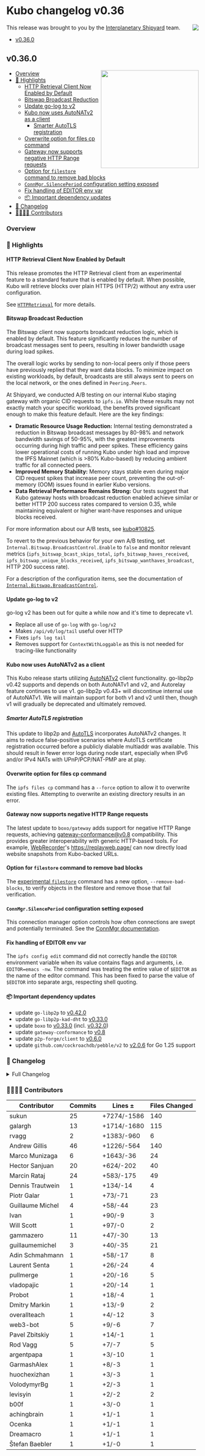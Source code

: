 # Kubo changelog v0.36

<a href="https://ipshipyard.com/"><img align="right" src="https://github.com/user-attachments/assets/39ed3504-bb71-47f6-9bf8-cb9a1698f272" /></a>

This release  was brought to you by the [Interplanetary Shipyard](https://ipshipyard.com/) team.

- [v0.36.0](#v0360)

## v0.36.0

[<img align="right" width="256px" src="https://github.com/user-attachments/assets/0d830631-7b92-48ca-8ce9-b537e1479dfb" />](https://github.com/user-attachments/assets/0d830631-7b92-48ca-8ce9-b537e1479dfb)

- [Overview](#overview)
- [🔦 Highlights](#-highlights)
  - [HTTP Retrieval Client Now Enabled by Default](#http-retrieval-client-now-enabled-by-default)
  - [Bitswap Broadcast Reduction](#bitswap-broadcast-reduction)
  - [Update go-log to v2](#update-go-log-to-v2)
  - [Kubo now uses AutoNATv2 as a client](#kubo-now-uses-autonatv2-as-a-client)
    - [Smarter AutoTLS registration](#smarter-autotls-registration)
  - [Overwrite option for files cp command](#overwrite-option-for-files-cp-command)
  - [Gateway now supports negative HTTP Range requests](#gateway-now-supports-negative-http-range-requests)
  - [Option for `filestore` command to remove bad blocks](#option-for-filestore-command-to-remove-bad-blocks)
  - [`ConnMgr.SilencePeriod` configuration setting exposed](#connmgrsilenceperiod-configuration-setting-exposed)
  - [Fix handling of EDITOR env var](#fix-handling-of-editor-env-var)
  - [📦️ Important dependency updates](#-important-dependency-updates)
- [📝 Changelog](#-changelog)
- [👨‍👩‍👧‍👦 Contributors](#-contributors)

### Overview

### 🔦 Highlights

#### HTTP Retrieval Client Now Enabled by Default

This release promotes the HTTP Retrieval client from an experimental feature to a standard feature that is enabled by default. When possible, Kubo will retrieve blocks over plain HTTPS (HTTP/2) without any extra user configuration.

See [`HTTPRetrieval`](https://github.com/ipfs/kubo/blob/master/docs/config.md#httpretrieval) for more details.

#### Bitswap Broadcast Reduction

The Bitswap client now supports broadcast reduction logic, which is enabled by default. This feature significantly reduces the number of broadcast messages sent to peers, resulting in lower bandwidth usage during load spikes.

The overall logic works by sending to non-local peers only if those peers have previously replied that they want data blocks. To minimize impact on existing workloads, by default, broadcasts are still always sent to peers on the local network, or the ones defined in `Peering.Peers`.

At Shipyard, we conducted A/B testing on our internal Kubo staging gateway with organic CID requests to `ipfs.io`. While these results may not exactly match your specific workload, the benefits proved significant enough to make this feature default. Here are the key findings:

- **Dramatic Resource Usage Reduction:** Internal testing demonstrated a reduction in Bitswap broadcast messages by 80-98% and network bandwidth savings of 50-95%, with the greatest improvements occurring during high traffic and peer spikes. These efficiency gains lower operational costs of running Kubo under high load and improve the IPFS Mainnet (which is >80% Kubo-based) by reducing ambient traffic for all connected peers.
- **Improved Memory Stability:** Memory stays stable even during major CID request spikes that increase peer count, preventing the out-of-memory (OOM) issues found in earlier Kubo versions.
- **Data Retrieval Performance Remains Strong:** Our tests suggest that Kubo gateway hosts with broadcast reduction enabled achieve similar or better HTTP 200 success rates compared to version 0.35, while maintaining equivalent or higher want-have responses and unique blocks received.

For more information about our A/B tests, see [kubo#10825](https://github.com/ipfs/kubo/pull/10825).

To revert to the previous behavior for your own A/B testing, set `Internal.Bitswap.BroadcastControl.Enable` to `false` and monitor relevant metrics (`ipfs_bitswap_bcast_skips_total`, `ipfs_bitswap_haves_received`, `ipfs_bitswap_unique_blocks_received`, `ipfs_bitswap_wanthaves_broadcast`, HTTP 200 success rate).

For a description of the configuration items, see the documentation of [`Internal.Bitswap.BroadcastControl`](https://github.com/ipfs/kubo/blob/master/docs/config.md#internalbitswapbroadcastcontrol).

#### Update go-log to v2

go-log v2 has been out for quite a while now and it's time to deprecate v1.

- Replace all use of `go-log` with `go-log/v2`
- Makes `/api/v0/log/tail` useful over HTTP
- Fixes `ipfs log tail`
- Removes support for `ContextWithLoggable` as this is not needed for tracing-like functionality

#### Kubo now uses AutoNATv2 as a client

This Kubo release starts utilizing [AutoNATv2](https://github.com/libp2p/specs/blob/master/autonat/autonat-v2.md) client functionality. go-libp2p v0.42 supports and depends on both AutoNATv1 and v2, and Autorelay feature continues to use v1. go-libp2p v0.43+ will discontinue internal use of AutoNATv1. We will maintain support for both v1 and v2 until then, though v1 will gradually be deprecated and ultimately removed.

##### Smarter AutoTLS registration

This update to libp2p and [AutoTLS](https://github.com/ipfs/kubo/blob/master/docs/config.md#autotls) incorporates AutoNATv2 changes. It aims to reduce false-positive scenarios where AutoTLS certificate registration occurred before a publicly dialable multiaddr was available. This should result in fewer error logs during node start, especially when IPv6 and/or IPv4 NATs with UPnP/PCP/NAT-PMP are at play.

#### Overwrite option for files cp command

The `ipfs files cp` command has a `--force` option to allow it to overwrite existing files. Attempting to overwrite an existing directory results in an error.

#### Gateway now supports negative HTTP Range requests

The latest update to `boxo/gateway` adds support for negative HTTP Range requests, achieving [gateway-conformance@v0.8](https://github.com/ipfs/gateway-conformance/releases/tag/v0.8.0) compatibility.
This provides greater interoperability with generic HTTP-based tools. For example, [WebRecorder](https://webrecorder.net/archivewebpage/)'s https://replayweb.page/ can now directly load website snapshots from Kubo-backed URLs.

#### Option for `filestore` command to remove bad blocks

The [experimental `filestore`](https://github.com/ipfs/kubo/blob/master/docs/experimental-features.md#ipfs-filestore) command has a new option, `--remove-bad-blocks`, to verify objects in the filestore and remove those that fail verification.

#### `ConnMgr.SilencePeriod` configuration setting exposed

This connection manager option controls how often connections are swept and potentially terminated. See the [ConnMgr documentation](https://github.com/ipfs/kubo/blob/master/docs/config.md#swarmconnmgrsilenceperiod).

#### Fix handling of EDITOR env var

The `ipfs config edit` command did not correctly handle the `EDITOR` environment variable when its value contains flags and arguments, i.e. `EDITOR=emacs -nw`. The command was treating the entire value of `$EDITOR` as the name of the editor command. This has been fixed to parse the value of `$EDITOR` into separate args, respecting shell quoting.

#### 📦️ Important dependency updates

- update `go-libp2p` to [v0.42.0](https://github.com/libp2p/go-libp2p/releases/tag/v0.42.0)
- update `go-libp2p-kad-dht` to [v0.33.0](https://github.com/libp2p/go-libp2p-kad-dht/releases/tag/v0.33.0)
- update `boxo` to [v0.33.0](https://github.com/ipfs/boxo/releases/tag/v0.33.0) (incl. [v0.32.0](https://github.com/ipfs/boxo/releases/tag/v0.32.0))
- update `gateway-conformance` to [v0.8](https://github.com/ipfs/gateway-conformance/releases/tag/v0.8.0)
- update `p2p-forge/client` to [v0.6.0](https://github.com/ipshipyard/p2p-forge/releases/tag/v0.6.0)
- update `github.com/cockroachdb/pebble/v2` to [v2.0.6](https://github.com/cockroachdb/pebble/releases/tag/v2.0.6) for Go 1.25 support

### 📝 Changelog

<details><summary>Full Changelog</summary>

- github.com/ipfs/kubo:
  - chore: 0.36.0
  - chore: update links in markdown
  - chore: 0.36.0-rc2
  - feat(httpnet): gather metrics for allowlist
  - chore: changelog
  - test: TestEditorParsing
  - fix: handling of EDITOR env var (#10855) ([ipfs/kubo#10855](https://github.com/ipfs/kubo/pull/10855))
  - refactor: use slices.Sort where appropriate (#10858) ([ipfs/kubo#10858](https://github.com/ipfs/kubo/pull/10858))
  - Upgrade to Boxo v0.33.0 (#10857) ([ipfs/kubo#10857](https://github.com/ipfs/kubo/pull/10857))
  - chore: Upgrade github.com/cockroachdb/pebble/v2 to v2.0.6 for Go 1.25 support (#10850) ([ipfs/kubo#10850](https://github.com/ipfs/kubo/pull/10850))
  - core:constructor: add a log line about http retrieval
  - chore: p2p-forge v0.6.0 + go-libp2p 0.42.0 (#10840) ([ipfs/kubo#10840](https://github.com/ipfs/kubo/pull/10840))
  - docs: fix minor typos (#10849) ([ipfs/kubo#10849](https://github.com/ipfs/kubo/pull/10849))
  - Replace use of go-car v1 with go-car/v2 (#10845) ([ipfs/kubo#10845](https://github.com/ipfs/kubo/pull/10845))
  - chore: v0.36.0-rc1
  - chore: deduplicate 0.36 changelog
  - feat(config): connmgr: expose silence period (#10827) ([ipfs/kubo#10827](https://github.com/ipfs/kubo/pull/10827))
  - bitswap/client: configurable broadcast reduction (#10825) ([ipfs/kubo#10825](https://github.com/ipfs/kubo/pull/10825))
  - Upgrade to Boxo v0.32.0 (#10839) ([ipfs/kubo#10839](https://github.com/ipfs/kubo/pull/10839))
  - feat: HTTP retrieval enabled by default (#10836) ([ipfs/kubo#10836](https://github.com/ipfs/kubo/pull/10836))
  - feat: AutoTLS with AutoNATv2 client (#10835) ([ipfs/kubo#10835](https://github.com/ipfs/kubo/pull/10835))
  - commands: add `--force` option to `files cp` command (#10823) ([ipfs/kubo#10823](https://github.com/ipfs/kubo/pull/10823))
  - docs/env variables: Document LIBP2P_SWARM_FD_LIMIT ([ipfs/kubo#10828](https://github.com/ipfs/kubo/pull/10828))
  - test: fix "invert" commands in sharness tests (#9652) ([ipfs/kubo#9652](https://github.com/ipfs/kubo/pull/9652))
  - Ivan386/filestore fix (#7474) ([ipfs/kubo#7474](https://github.com/ipfs/kubo/pull/7474))
  - wrap user-facing mfs.Lookup error (#10821) ([ipfs/kubo#10821](https://github.com/ipfs/kubo/pull/10821))
  - Update fuse docs with FreeBSD specifics (#10820) ([ipfs/kubo#10820](https://github.com/ipfs/kubo/pull/10820))
  - Minor wording fixes in docs (#10822) ([ipfs/kubo#10822](https://github.com/ipfs/kubo/pull/10822))
  - fix(gateway): gateway-conformance v0.8 (#10818) ([ipfs/kubo#10818](https://github.com/ipfs/kubo/pull/10818))
  - Upgrade to Boxo v0.31.0 (#10819) ([ipfs/kubo#10819](https://github.com/ipfs/kubo/pull/10819))
  - Merge release v0.35.0 ([ipfs/kubo#10815](https://github.com/ipfs/kubo/pull/10815))
  - fix: go-libp2p-kad-dht v0.33.1 (#10814) ([ipfs/kubo#10814](https://github.com/ipfs/kubo/pull/10814))
  - fix: p2p-forge v0.5.1 ignoring /p2p-circuit (#10813) ([ipfs/kubo#10813](https://github.com/ipfs/kubo/pull/10813))
  - Upgrade go-libp2p-kad-dht to v0.33.0 (#10811) ([ipfs/kubo#10811](https://github.com/ipfs/kubo/pull/10811))
  - chore: use go-log/v2 (#10801) ([ipfs/kubo#10801](https://github.com/ipfs/kubo/pull/10801))
  - fix(fuse): ipns error handling and friendly errors (#10807) ([ipfs/kubo#10807](https://github.com/ipfs/kubo/pull/10807))
  - fix(config): wire up `Provider.Enabled` flag (#10804) ([ipfs/kubo#10804](https://github.com/ipfs/kubo/pull/10804))
  - chore: bump version to 0.36.0-dev
- github.com/ipfs/boxo (v0.30.0 -> v0.33.0):
  - Release v0.33.0 ([ipfs/boxo#974](https://github.com/ipfs/boxo/pull/974))
  - [skip changelog] fix sending empty want from #968 (#975) ([ipfs/boxo#975](https://github.com/ipfs/boxo/pull/975))
  - minor typo fixes (#972) ([ipfs/boxo#972](https://github.com/ipfs/boxo/pull/972))
  - fix: normalize delegated /routing/v1 urls (#971) ([ipfs/boxo#971](https://github.com/ipfs/boxo/pull/971))
  - bitswap/client: Set DontHaveTimeout MinTimeout to 50ms (#965) ([ipfs/boxo#965](https://github.com/ipfs/boxo/pull/965))
  - remove unused code (#967) ([ipfs/boxo#967](https://github.com/ipfs/boxo/pull/967))
  - Fix sending extra wants (#968) ([ipfs/boxo#968](https://github.com/ipfs/boxo/pull/968))
  - Handle Bitswap messages without `Wantlist` (#961) ([ipfs/boxo#961](https://github.com/ipfs/boxo/pull/961))
  - bitswap/httpnet: limit metric cardinality ([ipfs/boxo#957](https://github.com/ipfs/boxo/pull/957))
  - bitswap/httpnet: Sanitize allow/denylist inputs ([ipfs/boxo#964](https://github.com/ipfs/boxo/pull/964))
  - Bitswap: Set DontHaveTimeout/MinTimeout to 200ms. ([ipfs/boxo#959](https://github.com/ipfs/boxo/pull/959))
  - upgrade go-libp2p to v0.42.0 (#960) ([ipfs/boxo#960](https://github.com/ipfs/boxo/pull/960))
  - refactor: use the built-in max/min to simplify the code [skip changelog] (#941) ([ipfs/boxo#941](https://github.com/ipfs/boxo/pull/941))
  - bitswap/httpnet: adjust error logging (#958) ([ipfs/boxo#958](https://github.com/ipfs/boxo/pull/958))
  - docs: reprovider metrics name in changelog (#953) ([ipfs/boxo#953](https://github.com/ipfs/boxo/pull/953))
  - Release v0.32.0 (#952) ([ipfs/boxo#952](https://github.com/ipfs/boxo/pull/952))
  - Remove redundant loop over published blocks (#950) ([ipfs/boxo#950](https://github.com/ipfs/boxo/pull/950))
  - Fix links in README.md (#948) ([ipfs/boxo#948](https://github.com/ipfs/boxo/pull/948))
  - chore(provider): meaningful info level log (#940) ([ipfs/boxo#940](https://github.com/ipfs/boxo/pull/940))
  - feat(provider): reprovide metrics (#944) ([ipfs/boxo#944](https://github.com/ipfs/boxo/pull/944))
  - ci: set up golangci lint in boxo (#943) ([ipfs/boxo#943](https://github.com/ipfs/boxo/pull/943))
  - Do not return error from notify blocks when bitswap shutdown (#947) ([ipfs/boxo#947](https://github.com/ipfs/boxo/pull/947))
  - bitswap/client: broadcast reduction and metrics (#937) ([ipfs/boxo#937](https://github.com/ipfs/boxo/pull/937))
  - fix: typo in HAMT error message ([ipfs/boxo#945](https://github.com/ipfs/boxo/pull/945))
  - bitswap/httpnet: expose the errors on connect when connection impossible ([ipfs/boxo#939](https://github.com/ipfs/boxo/pull/939))
  - fix(unixfs): int check (#936) ([ipfs/boxo#936](https://github.com/ipfs/boxo/pull/936))
  - Remove WithPeerLedger option and PeerLedger interface (#938) ([ipfs/boxo#938](https://github.com/ipfs/boxo/pull/938))
  - fix(gateway): support suffix range requests (#922) ([ipfs/boxo#922](https://github.com/ipfs/boxo/pull/922))
  - Release v0.31.0 ([ipfs/boxo#934](https://github.com/ipfs/boxo/pull/934))
  - Revert "Remove an unused timestamp from traceability.Block" (#931) ([ipfs/boxo#931](https://github.com/ipfs/boxo/pull/931))
  - update changelog (#930) ([ipfs/boxo#930](https://github.com/ipfs/boxo/pull/930))
  - Deprecate WithPeerLedger option for bitswap server (#929) ([ipfs/boxo#929](https://github.com/ipfs/boxo/pull/929))
  - refactor: use a more efficient querying method (#921) ([ipfs/boxo#921](https://github.com/ipfs/boxo/pull/921))
  - Use go-car/v2 for reading CAR files in gateway backend (#927) ([ipfs/boxo#927](https://github.com/ipfs/boxo/pull/927))
  - Upgrade go-libp2p-kad-dht v0.33.1 (#924) ([ipfs/boxo#924](https://github.com/ipfs/boxo/pull/924))
  - bitswap/httpnet: Disconnect peers after client errors ([ipfs/boxo#919](https://github.com/ipfs/boxo/pull/919))
  - Remove an unused timestamp from traceability.Block (#923) ([ipfs/boxo#923](https://github.com/ipfs/boxo/pull/923))
  - fix(bitswap/httpnet): idempotent Stop() (#920) ([ipfs/boxo#920](https://github.com/ipfs/boxo/pull/920))
  - Update dependencies (#916) ([ipfs/boxo#916](https://github.com/ipfs/boxo/pull/916))
- github.com/ipfs/go-block-format (v0.2.1 -> v0.2.2):
  - new version (#62) ([ipfs/go-block-format#62](https://github.com/ipfs/go-block-format/pull/62))
  - Use value receivers for `BasicBlock` methods (#61) ([ipfs/go-block-format#61](https://github.com/ipfs/go-block-format/pull/61))
- github.com/ipfs/go-ds-badger4 (v0.1.5 -> v0.1.8):
  - new version (#7) ([ipfs/go-ds-badger4#7](https://github.com/ipfs/go-ds-badger4/pull/7))
  - update version (#5) ([ipfs/go-ds-badger4#5](https://github.com/ipfs/go-ds-badger4/pull/5))
  - update dependencies (#4) ([ipfs/go-ds-badger4#4](https://github.com/ipfs/go-ds-badger4/pull/4))
  - new version ([ipfs/go-ds-badger4#3](https://github.com/ipfs/go-ds-badger4/pull/3))
  - use go-datastore without goprocess ([ipfs/go-ds-badger4#2](https://github.com/ipfs/go-ds-badger4/pull/2))
- github.com/ipfs/go-ds-pebble (v0.5.0 -> v0.5.1):
  - new version (#55) ([ipfs/go-ds-pebble#55](https://github.com/ipfs/go-ds-pebble/pull/55))
- github.com/ipfs/go-ipfs-cmds (v0.14.1 -> v0.15.0):
  - new version (#287) ([ipfs/go-ipfs-cmds#287](https://github.com/ipfs/go-ipfs-cmds/pull/287))
  - minor document updates (#286) ([ipfs/go-ipfs-cmds#286](https://github.com/ipfs/go-ipfs-cmds/pull/286))
  - Update go log v2 (#285) ([ipfs/go-ipfs-cmds#285](https://github.com/ipfs/go-ipfs-cmds/pull/285))
  - ci: uci/update-go (#281) ([ipfs/go-ipfs-cmds#281](https://github.com/ipfs/go-ipfs-cmds/pull/281))
- github.com/ipfs/go-ipld-format (v0.6.0 -> v0.6.2):
  - new version (#96) ([ipfs/go-ipld-format#96](https://github.com/ipfs/go-ipld-format/pull/96))
  - bump version (#94) ([ipfs/go-ipld-format#94](https://github.com/ipfs/go-ipld-format/pull/94))
- github.com/ipfs/go-ipld-legacy (v0.2.1 -> v0.2.2):
  - new version ([ipfs/go-ipld-legacy#25](https://github.com/ipfs/go-ipld-legacy/pull/25))
- github.com/ipfs/go-test (v0.2.1 -> v0.2.2):
  - new version (#25) ([ipfs/go-test#25](https://github.com/ipfs/go-test/pull/25))
  - Update README.md (#24) ([ipfs/go-test#24](https://github.com/ipfs/go-test/pull/24))
- github.com/ipfs/go-unixfsnode (v1.10.0 -> v1.10.1):
  - new version ([ipfs/go-unixfsnode#84](https://github.com/ipfs/go-unixfsnode/pull/84))
- github.com/ipld/go-car/v2 (v2.14.2 -> v2.14.3):
  - bump version ([ipld/go-car#579](https://github.com/ipld/go-car/pull/579))
  - chore: update to boxo merkledag package
  - feat: car debug handles the zero length block ([ipld/go-car#569](https://github.com/ipld/go-car/pull/569))
  - chore(deps): bump github.com/rogpeppe/go-internal from 1.13.1 to 1.14.1 in /cmd ([ipld/go-car#566](https://github.com/ipld/go-car/pull/566))
  - Add a concatination cli utility ([ipld/go-car#565](https://github.com/ipld/go-car/pull/565))
- github.com/ipld/go-codec-dagpb (v1.6.0 -> v1.7.0):
  - chore: v1.7.0 bump
- github.com/libp2p/go-flow-metrics (v0.2.0 -> v0.3.0):
  - chore: release v0.3.0 ([libp2p/go-flow-metrics#38](https://github.com/libp2p/go-flow-metrics/pull/38))
  - go-clock migration ([libp2p/go-flow-metrics#36](https://github.com/libp2p/go-flow-metrics/pull/36))
- github.com/libp2p/go-libp2p (v0.41.1 -> v0.42.0):
  - Release v0.42.0 (#3318) ([libp2p/go-libp2p#3318](https://github.com/libp2p/go-libp2p/pull/3318))
  - mocknet: notify listeners on listen (#3310) ([libp2p/go-libp2p#3310](https://github.com/libp2p/go-libp2p/pull/3310))
  - autonatv2: add metrics (#3308) ([libp2p/go-libp2p#3308](https://github.com/libp2p/go-libp2p/pull/3308))
  - chore: fix errors reported by golangci-lint ([libp2p/go-libp2p#3295](https://github.com/libp2p/go-libp2p/pull/3295))
  - autonatv2: add Unknown addrs to event (#3305) ([libp2p/go-libp2p#3305](https://github.com/libp2p/go-libp2p/pull/3305))
  - transport: rate limit new connections (#3283) ([libp2p/go-libp2p#3283](https://github.com/libp2p/go-libp2p/pull/3283))
  - basichost: use autonatv2 to verify reachability (#3231) ([libp2p/go-libp2p#3231](https://github.com/libp2p/go-libp2p/pull/3231))
  - chore: Revert "go-clock migration" (#3303) ([libp2p/go-libp2p#3303](https://github.com/libp2p/go-libp2p/pull/3303))
  - tcp: ensure tcpGatedMaListener wrapping happens always (#3275) ([libp2p/go-libp2p#3275](https://github.com/libp2p/go-libp2p/pull/3275))
  - go-clock migration ([libp2p/go-libp2p#3293](https://github.com/libp2p/go-libp2p/pull/3293))
  - swarm_test: support more transports for GenSwarm (#3130) ([libp2p/go-libp2p#3130](https://github.com/libp2p/go-libp2p/pull/3130))
  - eventbus: change slow consumer event from error to warn (#3286) ([libp2p/go-libp2p#3286](https://github.com/libp2p/go-libp2p/pull/3286))
  - quicreuse: add some documentation for the package (#3279) ([libp2p/go-libp2p#3279](https://github.com/libp2p/go-libp2p/pull/3279))
  - identify: rate limit id push protocol (#3266) ([libp2p/go-libp2p#3266](https://github.com/libp2p/go-libp2p/pull/3266))
  - fix(pstoreds): add missing log for failed GC record unmarshalling in `purgeStore()` (#3273) ([libp2p/go-libp2p#3273](https://github.com/libp2p/go-libp2p/pull/3273))
  - nat: improve port mapping failure logging (#3261) ([libp2p/go-libp2p#3261](https://github.com/libp2p/go-libp2p/pull/3261))
  - ci: add golangci-lint for linting (#3269) ([libp2p/go-libp2p#3269](https://github.com/libp2p/go-libp2p/pull/3269))
  - build(test_analysis): use `modernc.org/sqlite` directly (#3227) ([libp2p/go-libp2p#3227](https://github.com/libp2p/go-libp2p/pull/3227))
  - chore(certificate): update test vectors (#3242) ([libp2p/go-libp2p#3242](https://github.com/libp2p/go-libp2p/pull/3242))
  - rcmgr: use netip.Prefix as map key instead of string (#3264) ([libp2p/go-libp2p#3264](https://github.com/libp2p/go-libp2p/pull/3264))
  - webrtc: support receiving 256kB messages (#3255) ([libp2p/go-libp2p#3255](https://github.com/libp2p/go-libp2p/pull/3255))
  - peerstore: remove leveldb tests (#3260) ([libp2p/go-libp2p#3260](https://github.com/libp2p/go-libp2p/pull/3260))
  - identify: reduce timeout to 5 seconds (#3259) ([libp2p/go-libp2p#3259](https://github.com/libp2p/go-libp2p/pull/3259))
  - fix(relay): fix data-race in relayFinder (#3258) ([libp2p/go-libp2p#3258](https://github.com/libp2p/go-libp2p/pull/3258))
  - chore: update p2p-forge to v0.5.0 for autotls example (#3257) ([libp2p/go-libp2p#3257](https://github.com/libp2p/go-libp2p/pull/3257))
  - peerstore: remove unused badger tests (#3252) ([libp2p/go-libp2p#3252](https://github.com/libp2p/go-libp2p/pull/3252))
  - chore: using t.TempDir() instead of os.MkdirTemp (#3222) ([libp2p/go-libp2p#3222](https://github.com/libp2p/go-libp2p/pull/3222))
  - chore(examples): p2p-forge/client v0.4.0 (#3211) ([libp2p/go-libp2p#3211](https://github.com/libp2p/go-libp2p/pull/3211))
  - transport: add GatedMaListener type (#3186) ([libp2p/go-libp2p#3186](https://github.com/libp2p/go-libp2p/pull/3186))
  - autonatv2: explicitly handle dns addrs (#3249) ([libp2p/go-libp2p#3249](https://github.com/libp2p/go-libp2p/pull/3249))
  - autonatv2: fix server dial data request policy (#3247) ([libp2p/go-libp2p#3247](https://github.com/libp2p/go-libp2p/pull/3247))
  - webtransport: wrap underlying transport error on stream resets (#3237) ([libp2p/go-libp2p#3237](https://github.com/libp2p/go-libp2p/pull/3237))
  - connmgr: remove WithEmergencyTrim (#3217) ([libp2p/go-libp2p#3217](https://github.com/libp2p/go-libp2p/pull/3217))
  - connmgr: fix transport association bug (#3221) ([libp2p/go-libp2p#3221](https://github.com/libp2p/go-libp2p/pull/3221))
  - webrtc: fix memory leak with udpmux.muxedConnection context (#3243) ([libp2p/go-libp2p#3243](https://github.com/libp2p/go-libp2p/pull/3243))
  - fix(libp2phttp): bound NewStream timeout (#3225) ([libp2p/go-libp2p#3225](https://github.com/libp2p/go-libp2p/pull/3225))
  - conngater: fix incorrect err return value (#3219) ([libp2p/go-libp2p#3219](https://github.com/libp2p/go-libp2p/pull/3219))
  - addrsmanager: extract out addressing logic from basichost (#3075) ([libp2p/go-libp2p#3075](https://github.com/libp2p/go-libp2p/pull/3075))
- github.com/libp2p/go-socket-activation (v0.1.0 -> v0.1.1):
  - new version (#35) ([libp2p/go-socket-activation#35](https://github.com/libp2p/go-socket-activation/pull/35))
  - Upgrade to go-log/v2 v2.6.0 (#33) ([libp2p/go-socket-activation#33](https://github.com/libp2p/go-socket-activation/pull/33))
  - sync: update CI config files (#20) ([libp2p/go-socket-activation#20](https://github.com/libp2p/go-socket-activation/pull/20))
  - sync: update CI config files (#18) ([libp2p/go-socket-activation#18](https://github.com/libp2p/go-socket-activation/pull/18))
  - sync: update CI config files (#17) ([libp2p/go-socket-activation#17](https://github.com/libp2p/go-socket-activation/pull/17))
- github.com/libp2p/go-yamux/v5 (v5.0.0 -> v5.0.1):
  - Release v5.0.1
  - fix: deadlock on close (#130) ([libp2p/go-yamux#130](https://github.com/libp2p/go-yamux/pull/130))
- github.com/multiformats/go-multiaddr (v0.15.0 -> v0.16.0):
  - Release v0.16.0 (#279) ([multiformats/go-multiaddr#279](https://github.com/multiformats/go-multiaddr/pull/279))
  - Rename CaptureStringVal to CaptureString (#278) ([multiformats/go-multiaddr#278](https://github.com/multiformats/go-multiaddr/pull/278))
  - Megular Expressions (#263) ([multiformats/go-multiaddr#263](https://github.com/multiformats/go-multiaddr/pull/263))
- github.com/multiformats/go-multicodec (v0.9.0 -> v0.9.2):
  - v0.9.2 bump
  - chore: update submodules and go generate
  - chore: v0.9.1 bump
  - chore: update submodules and go generate
  - ci: uci/update-go (#97) ([multiformats/go-multicodec#97](https://github.com/multiformats/go-multicodec/pull/97))
  - chore: update submodules and go generate
  - chore: update submodules and go generate
  - chore: update submodules and go generate
  - chore: update submodules and go generate
- github.com/multiformats/go-multistream (v0.6.0 -> v0.6.1):
  - Release v0.6.1 ([multiformats/go-multistream#121](https://github.com/multiformats/go-multistream/pull/121))
  - refactor(lazyClientConn): Use synctest friendly once func ([multiformats/go-multistream#120](https://github.com/multiformats/go-multistream/pull/120))

</details>

### 👨‍👩‍👧‍👦 Contributors

| Contributor | Commits | Lines ± | Files Changed |
|-------------|---------|---------|---------------|
| sukun | 25 | +7274/-1586 | 140 |
| galargh | 13 | +1714/-1680 | 115 |
| rvagg | 2 | +1383/-960 | 6 |
| Andrew Gillis | 46 | +1226/-564 | 140 |
| Marco Munizaga | 6 | +1643/-36 | 24 |
| Hector Sanjuan | 20 | +624/-202 | 40 |
| Marcin Rataj | 24 | +583/-175 | 49 |
| Dennis Trautwein | 1 | +134/-14 | 4 |
| Piotr Galar | 1 | +73/-71 | 23 |
| Guillaume Michel | 4 | +58/-44 | 23 |
| Ivan | 1 | +90/-9 | 3 |
| Will Scott | 1 | +97/-0 | 2 |
| gammazero | 11 | +47/-30 | 13 |
| guillaumemichel | 3 | +40/-35 | 21 |
| Adin Schmahmann | 1 | +58/-17 | 8 |
| Laurent Senta | 1 | +26/-24 | 4 |
| pullmerge | 1 | +20/-16 | 5 |
| vladopajic | 1 | +20/-14 | 1 |
| Probot | 1 | +18/-4 | 1 |
| Dmitry Markin | 1 | +13/-9 | 2 |
| overallteach | 1 | +4/-12 | 3 |
| web3-bot | 5 | +9/-6 | 7 |
| Pavel Zbitskiy | 1 | +14/-1 | 1 |
| Rod Vagg | 5 | +7/-7 | 5 |
| argentpapa | 1 | +3/-10 | 1 |
| GarmashAlex | 1 | +8/-3 | 1 |
| huochexizhan | 1 | +3/-3 | 1 |
| VolodymyrBg | 1 | +2/-3 | 1 |
| levisyin | 1 | +2/-2 | 2 |
| b00f | 1 | +3/-0 | 1 |
| achingbrain | 1 | +1/-1 | 1 |
| Ocenka | 1 | +1/-1 | 1 |
| Dreamacro | 1 | +1/-1 | 1 |
| Štefan Baebler | 1 | +1/-0 | 1 |
